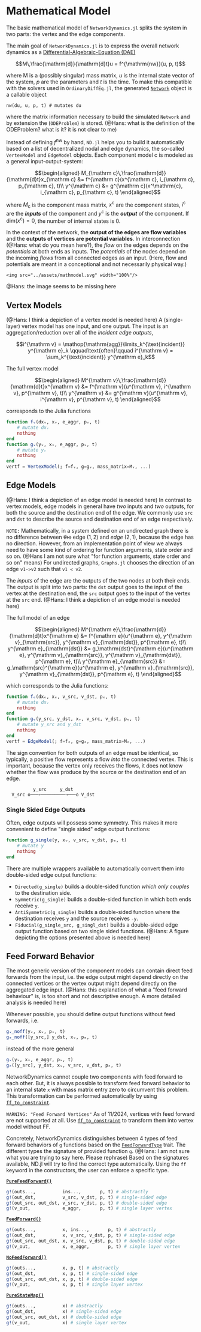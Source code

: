 # Mathematical Model
The basic mathematical model of `NetworkDynamics.jl` splits the system in two parts: the vertex and
the edge components.

The main goal of `NetworkDynamics.jl` is to express the overall network dynamics as a
[Differential-Algebraic-Equation (DAE)](https://mathworld.wolfram.com/Differential-AlgebraicEquation.html)

```math
M\,\frac{\mathrm{d}}{\mathrm{d}t}u = f^{\mathrm{nw}}(u, p, t)
```
where M is a (possibly singular) mass matrix, $u$ is the internal state vector of the system, $p$ are the parameters
and $t$ is the time.
To make this compatible with the solvers used in `OrdinaryDiffEq.jl`, the generated
[`Network`](@ref) object is a callable object
```
nw(du, u, p, t) # mutates du
```
where the matrix information necessary to build the simulated `Network` and by extension the (`ODEProblem`) is stored.
(@Hans: what is the definition of the ODEProblem? what is it? it is not clear to me)

Instead of defining $f^{\mathrm{nw}}$ by hand, `ND.jl` helps you to build it automatically based on a list of decentralized nodal and edge dynamics, the so-called `VertexModel` and `EdgeModel` objects. Each component model $\mathrm c$ is modeled as a general input-output-system:

```math
\begin{aligned}
M_{\mathrm c}\,\frac{\mathrm{d}}{\mathrm{d}t}x_{\mathrm c} &= f^{\mathrm c}(x^{\mathrm c}, i_{\mathrm c}, p_{\mathrm c}, t)\\
y^{\mathrm c} &= g^{\mathrm c}(x^\mathrm{c}, i_{\mathrm c}, p_{\mathrm c}, t)
\end{aligned}
```

where $M_{\mathrm{c}}$ is the component mass matrix, $x^{\mathrm c}$ are the component states, $i^{\mathrm c}$ are the
***inputs*** of the component and $y^{\mathrm c}$ is the ***output*** of the component.
If $\mathrm{dim}(x^{\mathrm{c}}) = 0$, the number of internal states is 0.

In the context of the network, the **output of the edges are flow variables** and the **outputs of vertices are potential variables**. In interconnection (@Hans: what do you mean here?), the
*flow* on the edges depends on the *potentials* at both ends as inputs. The *potentials* of the nodes depend on the incoming *flows* from all connected edges as an input. (Here, flow and potentials are meant in a conceptional and not necessarily physical way.)

```@raw html
<img src="../assets/mathmodel.svg" width="100%"/>
``` 
@Hans: the image seems to be missing here

## Vertex Models
(@Hans: I think a depiction of a vertex model is needed here)
A (single-layer) vertex model has one input, and one output.
The input is an aggregation/reduction over all of the *incident edge outputs*,
```math
i^{\mathrm v} = \mathop{\mathrm{agg}}\limits_k^{\text{incident}} y^{\mathrm e}_k \qquad\text{often}\qquad
i^{\mathrm v} = \sum_k^{\text{incident}} y^{\mathrm e}_k
```
The full vertex model
```math
\begin{aligned}
M^{\mathrm v}\,\frac{\mathrm{d}}{\mathrm{d}t}x^{\mathrm v} &= f^{\mathrm v}(u^{\mathrm v}, i^{\mathrm v}, p^{\mathrm v}, t)\\
y^{\mathrm v} &= g^{\mathrm v}(u^{\mathrm v}, i^{\mathrm v}, p^{\mathrm v}, t)
\end{aligned}
```
corresponds to the Julia functions
```julia
function fᵥ(dxᵥ, xᵥ, e_aggr, pᵥ, t)
    # mutate dxᵥ
    nothing
end
function gᵥ(yᵥ, xᵥ, e_aggr, pᵥ, t)
    # mutate yᵥ
    nothing
end
vertf = VertexModel(; f=fᵥ, g=gᵥ, mass_matrix=Mᵥ, ...)
```

## Edge Models
(@Hans: I think a depiction of an edge model is needed here)
In contrast to vertex models, edge models in general have *two* inputs and *two* outputs, for both the source and the destination end of the edge. We commonly use `src` and `dst` to describe the source and destination end of an edge respectively. 

`NOTE:`
Mathematically, in a system defined on an undirected graph there is no difference between ~~the~~ edge $(1,2)$ and *edge* $(2,1)$, because the edge has no direction. However, from an implementation point of view we always need to have some kind of ordering for function arguments, state order and so on. (@Hans I am not sure what "for function arguments, state order and so on" means)
For undirected graphs, `Graphs.jl` chooses the direction of an edge `v1->v2` such that `v1 < v2`.

The *inputs* of the edge are the outputs of the two nodes at both their ends. The output is split into two parts:
the `dst` output goes to the input of the vertex at the destination end, the `src` output goes to the input of the vertex at the `src` end.
(@Hans: I think a depiction of an edge model is needed here)

The full model of an edge
```math
\begin{aligned}
M^{\mathrm e}\,\frac{\mathrm{d}}{\mathrm{d}t}x^{\mathrm e} &= f^{\mathrm e}(u^{\mathrm e}, y^{\mathrm v}_{\mathrm{src}}, y^{\mathrm v}_{\mathrm{dst}}, p^{\mathrm e}, t)\\
y^{\mathrm e}_{\mathrm{dst}} &= g_\mathrm{dst}^{\mathrm e}(u^{\mathrm e}, y^{\mathrm v}_{\mathrm{src}}, y^{\mathrm v}_{\mathrm{dst}}, p^{\mathrm e}, t)\\
y^{\mathrm e}_{\mathrm{src}} &= g_\mathrm{src}^{\mathrm e}(u^{\mathrm e}, y^{\mathrm v}_{\mathrm{src}}, y^{\mathrm v}_{\mathrm{dst}}, p^{\mathrm e}, t)
\end{aligned}
```
which corresponds to the Julia functions:
```julia
function fₑ(dxₑ, xₑ, v_src, v_dst, pₑ, t)
    # mutate dxᵥ
    nothing
end
function gₑ(y_src, y_dst, xᵥ, v_src, v_dst, pₑ, t)
    # mutate y_src and y_dst
    nothing
end
vertf = EdgeModel(; f=fₑ, g=gₑ, mass_matrix=Mₑ, ...)
```

The sign convention for both outputs of an edge must be identical, so typically, a positive flow represents a flow *into* the connected vertex. This is important, because the vertex only receives the flows, it does not know whether the flow was produce by the source or the destination end of an edge.
```
          y_src     y_dst 
  V_src o───←─────────→───o V_dst

```


### Single Sided Edge Outputs
Often, edge outputs will possess some symmetry. This makes it more convenient to define
"single sided" edge output functions:
```julia
function g_single(y, xᵥ, v_src, v_dst, pₑ, t)
    # mutate y
    nothing
end
```
There are multiple wrappers available to automatically convert them into double-sided edge
output functions:

- `Directed(g_single)` builds a double-sided function *which only couples* to the destination side.
- `Symmetric(g_single)` builds a double-sided function in which both ends receive `y`.
- `AntiSymmetric(g_single)` builds a double-sided function where the destination receives `y` and the source receives `-y`.
- `Fiducial(g_single_src, g_singl_dst)` builds a double-sided edge output function based on two single sided functions.
(@Hans: A figure depicting the options presented above is needed here)

## Feed Forward Behavior
The most generic version of the component models can contain direct feed forwards from the input,
i.e. the edge output might depend directly on the connected vertices or the vertex output might depend directly on the aggregated edge input.
(@Hans: this explanation of what a "feed forward behaviour" is, is too short and not descriptive enough. A more detailed analysis is needed here)

Whenever possible, you should define output functions without feed forwards, i.e.
```julia
gᵥ_noff(yᵥ, xᵥ, pᵥ, t)
gₑ_noff([y_src,] y_dst, xᵥ, pₑ, t)
```
instead of the more general
```julia
gᵥ(yᵥ, xᵥ, e_aggr, pᵥ, t)
gₑ([y_src], y_dst, xᵥ, v_src, v_dst, pₑ, t)
```

NetworkDynamics cannot couple two components with feed forward to each other.
But, it is always possible to transform feed forward behavior to an internal state `x` with mass matrix entry zero to circumvent this problem. This transformation can be performed automatically by using [`ff_to_constraint`](@ref).


`WARNING: "Feed Forward Vertices"`
As of 11/2024, vertices with feed forward are not supported at all. Use [`ff_to_constraint`](@ref) to transform them into vertex model without FF.

Concretely, NetworkDynamics distinguishes between 4 types of feed forward behaviors of `g` functions based on the [`FeedForwardType`](@ref) trait.
The different types the signature of provided function `g`. (@Hans: I am not sure what you are trying to say here. Please rephrase)
Based on the signatures available, ND.jl will try to find the correct type automatically. Using the `ff` keyword in the constructors, the user can enforce a specific type.

**[`PureFeedForward()`](@ref)**
```julia
g!(outs...,          ins...,       p, t) # abstractly
g!(out_dst,          v_src, v_dst, p, t) # single-sided edge
g!(out_src, out_dst, v_src, v_dst, p, t) # double-sided edge
g!(v_out,            e_aggr,       p, t) # single layer vertex
```
**[`FeedForward()`](@ref)**
```julia
g!(outs...,          x, ins...,       p, t) # abstractly
g!(out_dst,          x, v_src, v_dst, p, t) # single-sided edge
g!(out_src, out_dst, x, v_src, v_dst, p, t) # double-sided edge
g!(v_out,            x, e_aggr,       p, t) # single layer vertex
```
**[`NoFeedForward()`](@ref)**
```julia
g!(outs...,          x, p, t) # abstractly
g!(out_dst,          x, p, t) # single-sided edge
g!(out_src, out_dst, x, p, t) # double-sided edge
g!(v_out,            x, p, t) # single layer vertex
```
**[`PureStateMap()`](@ref)**
```julia
g!(outs...,          x) # abstractly
g!(out_dst,          x) # single-sided edge
g!(out_src, out_dst, x) # double-sided edge
g!(v_out,            x) # single layer vertex
```
